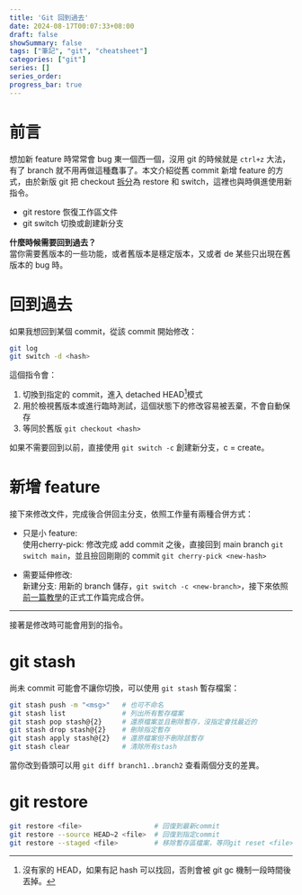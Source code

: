```yaml
---
title: 'Git 回到過去'
date: 2024-08-17T00:07:33+08:00
draft: false
showSummary: false
tags: ["筆記", "git", "cheatsheet"]
categories: ["git"]
series: []
series_order: 
progress_bar: true
---
```


# 前言
想加新 feature 時常常會 bug 東一個西一個，沒用 git 的時候就是 `ctrl+z` 大法，有了 branch 就不用再做這種蠢事了。本文介紹從舊 commit 新增 feature 的方式，由於新版 git 把 checkout [拆分](https://dwye.dev/post/git-checkout-switch-restore/)為 restore 和 switch，這裡也與時俱進使用新指令。

- git restore 恢復工作區文件
- git switch 切換或創建新分支

**什麼時候需要回到過去？**  
當你需要舊版本的一些功能，或者舊版本是穩定版本，又或者 de 某些只出現在舊版本的 bug 時。

# 回到過去
如果我想回到某個 commit，從該 commit 開始修改：

```sh
git log
git switch -d <hash>
```

這個指令會：
1. 切換到指定的 commit，進入 detached HEAD[^1]模式
2. 用於檢視舊版本或進行臨時測試，這個狀態下的修改容易被丟棄，不會自動保存
4. 等同於舊版 `git checkout <hash>`

如果不需要回到以前，直接使用 `git switch -c` 創建新分支，c = create。

[^1]: 沒有家的 HEAD，如果有記 hash 可以找回，否則會被 git gc 機制一段時間後丟掉。

# 新增 feature
接下來修改文件，完成後合併回主分支，依照工作量有兩種合併方式：

- 只是小 feature:  
使用cherry-pick: 修改完成 add commit 之後，直接回到 main branch `git switch main`，並且撿回剛剛的 commit `git cherry-pick <new-hash>`

- 需要延伸修改:  
新建分支: 用新的 branch 儲存，`git switch -c <new-branch>`，接下來依照[前一篇教學](/posts/git-intro#s1)的正式工作篇完成合併。



---

接著是修改時可能會用到的指令。

# git stash



尚未 commit 可能會不讓你切換，可以使用 `git stash` 暫存檔案：

```sh
git stash push -m "<msg>"   # 也可不命名
git stash list              # 列出所有暫存檔案
git stash pop stash@{2}     # 還原檔案並且刪除暫存，沒指定會找最近的
git stash drop stash@{2}    # 刪除指定暫存
git stash apply stash@{2}   # 還原檔案但不刪除該暫存
git stash clear             # 清除所有stash
```

當你改到昏頭可以用 `git diff branch1..branch2` 查看兩個分支的差異。

# git restore

```sh
git restore <file>                  # 回復到最新commit
git restore --source HEAD~2 <file>  # 回復到指定commit
git restore --staged <file>         # 移除暫存區檔案，等同git reset <file>
```

